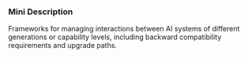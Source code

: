 ### Mini Description

Frameworks for managing interactions between AI systems of different generations or capability levels, including backward compatibility requirements and upgrade paths.
